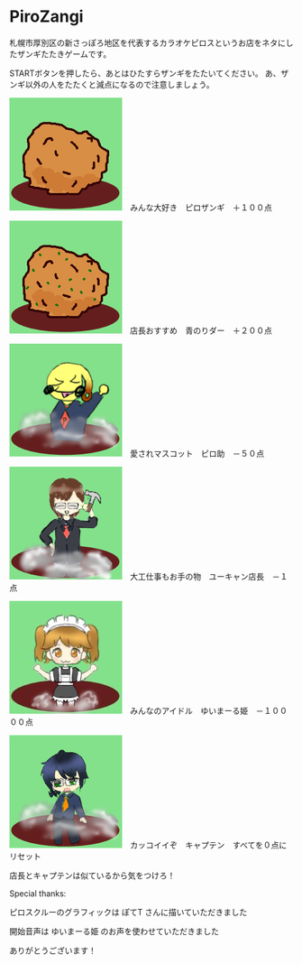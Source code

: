 # PiroZangi
札幌市厚別区の新さっぽろ地区を代表するカラオケピロスというお店をネタにしたザンギたたきゲームです。

STARTボタンを押したら、あとはひたすらザンギをたたいてください。
あ、ザンギ以外の人をたたくと減点になるので注意しましょう。

![ピロザンギ](images/zangi.png "ピロザンギ")　みんな大好き　ピロザンギ　＋１００点

![青のりダー](images/aonori.png "青のりダー")　店長おすすめ　青のりダー　＋２００点

![ピロ助](images/piro.png "ピロ助")　愛されマスコット　ピロ助　－５０点

![店長](images/ten.png "店長")　大工仕事もお手の物　ユーキャン店長　－１点

![ゆいまーる](images/yui.png "ゆいまーる")　みんなのアイドル　ゆいまーる姫　－１００００点

![キャプテン](images/cap.png "キャプテン")　カッコイイぞ　キャプテン　すべてを０点にリセット

店長とキャプテンは似ているから気をつけろ！


Special thanks:

ピロスクルーのグラフィックは ぽてT さんに描いていただきました

開始音声は ゆいまーる姫 のお声を使わせていただきました

ありがとうございます！
